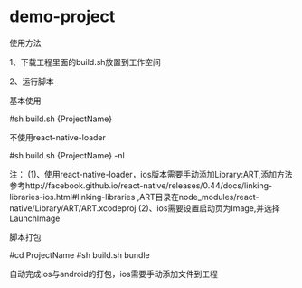 # demo-project

使用方法

1、下载工程里面的build.sh放置到工作空间

2、运行脚本

基本使用

#sh build.sh {ProjectName}

不使用react-native-loader

#sh build.sh {ProjectName} -nl


注：
(1)、使用react-native-loader，ios版本需要手动添加Library:ART,添加方法参考http://facebook.github.io/react-native/releases/0.44/docs/linking-libraries-ios.html#linking-libraries  ,ART目录在node_modules/react-native/Library/ART/ART.xcodeproj
(2)、ios需要设置启动页为Image,并选择LaunchImage

脚本打包

#cd ProjectName
#sh build.sh bundle

自动完成ios与android的打包，ios需要手动添加文件到工程
